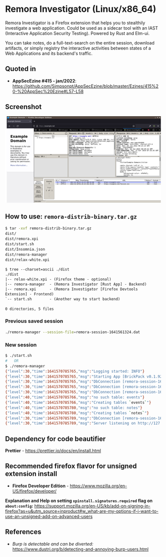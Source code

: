 # Remora Investigator (Linux/x86_64)


Remora Investigator is a Firefox extension that helps you to stealthily investigate a web application. Could be used as a sidecar tool with an IAST (Interactive Application Security Testing). Powered by Rust and Elm-ui.

You can take notes, do a full-text-search on the entire session, download artifacts, or simply registry the interactive activities between states of a Web Applications and its backend's traffic.

## Quoted in
- **AppSecEzine #415 - jan/2022**: https://github.com/Simpsonpt/AppSecEzine/blob/master/Ezines/415%20-%20AppSec%20Ezine#L57-L58


## Screenshot
![Remora Screenshot](/doc/img/remora.png "Remora Investigator")


## How to use: `remora-distrib-binary.tar.gz`
```sh
$ tar -xvf remora-distrib-binary.tar.gz 
dist/
dist/remora.xpi
dist/start.sh
dist/Insomnia.json
dist/remora-manager
dist/relax-white.xpi
```
```
$ tree --charset=ascii ./dist
./dist
|-- relax-white.xpi - (Firefox theme - optional)
|-- remora-manager  - (Remora Investigator [Rust App] - Backend) 
|-- remora.xpi      - (Remora Investigator [Firefox Devtools Extension] - Frontend)
`-- start.sh        - (Another way to start backend)

0 directories, 5 files
```

### Previous saved session

```sh
./remora-manager --session-file=remora-session-1641561324.dat
```

### New session
```sh
$ ./start.sh 
#   OR
$ ./remora-manager
{"level":30,"time":1641570785765,"msg":"Logging started: INFO"}
{"level":30,"time":1641570785765,"msg":"Starting App [BrickPack v0.1.92]:"}
{"level":30,"time":1641570785765,"msg":"DbConnection [remora-session-1641570785.dat]: MODE (application_db) Initializing"}
{"level":30,"time":1641570785765,"msg":"DbConnection [remora-session-1641570785.dat]: MODE (application_db) Connected"}
{"level":30,"time":1641570785765,"msg":"DbConnection [remora-session-1641570785.dat]: Bootstraping"}
{"level":40,"time":1641570785766,"msg":"no such table: events"}
{"level":40,"time":1641570785766,"msg":"Creating tables `events`"}
{"level":40,"time":1641570785780,"msg":"no such table: notes"}
{"level":40,"time":1641570785780,"msg":"Creating tables `notes`"}
{"level":30,"time":1641570785789,"msg":"DbConnection [remora-session-1641570785.dat]: Bootstraped"}
{"level":30,"time":1641570785789,"msg":"Server listening on http://127.0.0.1:65432"}
```

## Dependency for code beautifier

**Prettier** - https://prettier.io/docs/en/install.html


## Recommended firefox flavor for unsigned extension install

- **Firefox Developer Edition** - https://www.mozilla.org/en-US/firefox/developer/

**Explanation and Help on setting `xpinstall.signatures.required` flag on `about:config`:** https://support.mozilla.org/en-US/kb/add-on-signing-in-firefox?as=u&utm_source=inproduct#w_what-are-my-options-if-i-want-to-use-an-unsigned-add-on-advanced-users

## References

- *Burp is detectable and can be diverted:* https://www.dustri.org/b/detecting-and-annoying-burp-users.html
